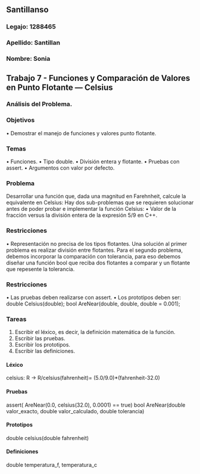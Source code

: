 ## Santillanso
### Legajo: 1288465
### Apellido: Santillan
### Nombre: Sonia

## Trabajo 7 - Funciones y Comparación de Valores en Punto Flotante — Celsius

### Análisis del Problema.
### Objetivos
• Demostrar el manejo de funciones y valores punto flotante.
### Temas
• Funciones.
• Tipo double.
• División entera y flotante.
• Pruebas con assert.
• Argumentos con valor por defecto.
### Problema
Desarrollar una función que, dada una magnitud en Farehnheit, calcule la
equivalente en Celsius:
Hay dos sub-problemas que se requieren solucionar antes de poder probar e
implementar la función Celsius:
• Valor de la fracción versus la división entera de la expresión 5/9 en C++.
### Restricciones
• Representación no precisa de los tipos flotantes.
Una solución al primer problema es realizar división entre flotantes. Para el
segundo problema, debemos incorporar la comparación con tolerancia, para eso
debemos diseñar una función bool que reciba dos flotantes a comparar y un
flotante que repesente la tolerancia.
### Restricciones
• Las pruebas deben realizarse con assert.
• Los prototipos deben ser:
double Celsius(double);
bool AreNear(double, double, double = 0.001);
### Tareas
1. Escribir el léxico, es decir, la definición matemática de la función.
2. Escribir las pruebas.
3. Escribir los prototipos.
4. Escribir las definiciones.

#### Léxico
celsius: R &rightarrow; R/celsius(fahrenheit)= (5.0/9.0)*(fahrenheit-32.0)
#### Pruebas
assert( AreNear(0.0, celsius(32.0), 0.0001) == true)
bool AreNear(double valor_exacto, double valor_calculado, double tolerancia)
#### Prototipos
double celsius(double fahrenheit)
#### Definiciones
double temperatura_f, temperatura_c

